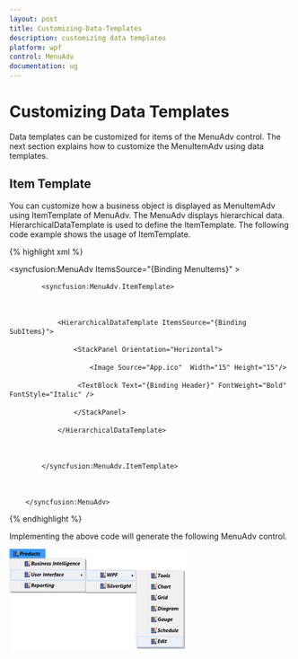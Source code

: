 ```yaml
---
layout: post
title: Customizing-Data-Templates
description: customizing data templates
platform: wpf
control: MenuAdv
documentation: ug
---
```


# Customizing Data Templates

Data templates can be customized for items of the MenuAdv control. The next section explains how to customize the MenuItemAdv using data templates.

## Item Template 

You can customize how a business object is displayed as MenuItemAdv using ItemTemplate of MenuAdv. The MenuAdv displays hierarchical data. HierarchicalDataTemplate is used to define the ItemTemplate. The following code example shows the usage of ItemTemplate.

{% highlight xml %}




<syncfusion:MenuAdv ItemsSource="{Binding MenuItems}" >



            <syncfusion:MenuAdv.ItemTemplate>



                <HierarchicalDataTemplate ItemsSource="{Binding SubItems}">

                    <StackPanel Orientation="Horizontal">

                        <Image Source="App.ico"  Width="15" Height="15"/>

                     <TextBlock Text="{Binding Header}" FontWeight="Bold" 			FontStyle="Italic" />

                    </StackPanel>

                </HierarchicalDataTemplate>



            </syncfusion:MenuAdv.ItemTemplate>



        </syncfusion:MenuAdv>


{% endhighlight %}




Implementing the above code will generate the following MenuAdv control.

![](Customizing-Data-Templates_images/Customizing-Data-Templates_img1.png)



